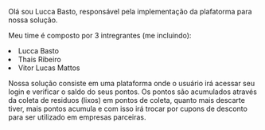 Olá sou Lucca Basto, responsável pela implementação da plafatorma para nossa solução. 

Meu time é composto por 3 intregrantes (me incluindo): 
    <li>Lucca Basto</li>
    <li>Thais Ribeiro</li>
    <li>Vitor Lucas Mattos</li>

<div>
    <article>
    <p>Nossa solução consiste em uma plataforma onde o usuário irá acessar seu login e verificar o saldo do seus pontos. Os pontos são acumulados através da coleta de residuos (lixos) em pontos de coleta, quanto mais descarte tiver, mais pontos acumula e com isso irá trocar por cupons de desconto para ser utilizado em empresas parceiras.</p>
    </article>
</div>
